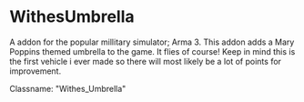 # WithesUmbrella
A addon for the popular millitary simulator; Arma 3.
This addon adds a Mary Poppins themed umbrella to the game. It flies of course!
Keep in mind this is the first vehicle i ever made so there will most likely be a lot of points for improvement.

Classname: "Withes_Umbrella"
